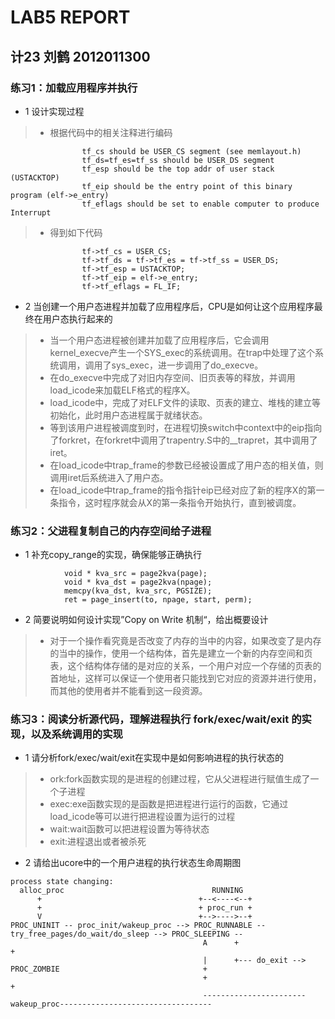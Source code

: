 # LAB5 REPORT
## 计23 刘鹤 2012011300

### 练习1：加载应用程序并执行

- 1 设计实现过程

> * 根据代码中的相关注释进行编码

```
                tf_cs should be USER_CS segment (see memlayout.h)
                tf_ds=tf_es=tf_ss should be USER_DS segment
                tf_esp should be the top addr of user stack (USTACKTOP)
                tf_eip should be the entry point of this binary program (elf->e_entry)
                tf_eflags should be set to enable computer to produce Interrupt
```

> * 得到如下代码

```
                tf->tf_cs = USER_CS;
                tf->tf_ds = tf->tf_es = tf->tf_ss = USER_DS;
                tf->tf_esp = USTACKTOP;
                tf->tf_eip = elf->e_entry;
                tf->tf_eflags = FL_IF;
```

- 2 当创建一个用户态进程并加载了应用程序后，CPU是如何让这个应用程序最终在用户态执行起来的

> * 当一个用户态进程被创建并加载了应用程序后，它会调用kernel_execve产生一个SYS_exec的系统调用。在trap中处理了这个系统调用，调用了sys_exec，进一步调用了do_execve。
> * 在do_execve中完成了对旧内存空间、旧页表等的释放，并调用load_icode来加载ELF格式的程序X。
> * load_icode中，完成了对ELF文件的读取、页表的建立、堆栈的建立等初始化，此时用户态进程属于就绪状态。
> * 等到该用户进程被调度到时，在进程切换switch中context中的eip指向了forkret，在forkret中调用了trapentry.S中的__trapret，其中调用了iret。
> * 在load_icode中trap_frame的参数已经被设置成了用户态的相关值，则调用iret后系统进入了用户态。
> * 在load_icode中trap_frame的指令指针eip已经对应了新的程序X的第一条指令，这时程序就会从X的第一条指令开始执行，直到被调度。

### 练习2：父进程复制自己的内存空间给子进程

- 1 补充copy_range的实现，确保能够正确执行

```
            void * kva_src = page2kva(page);
            void * kva_dst = page2kva(npage);
            memcpy(kva_dst, kva_src, PGSIZE);
            ret = page_insert(to, npage, start, perm);
```

- 2 简要说明如何设计实现”Copy on Write 机制“，给出概要设计

> * 对于一个操作看究竟是否改变了内存的当中的内容，如果改变了是内存的当中的操作，使用一个结构体，首先是建立一个新的内存空间和页表，这个结构体存储的是对应的关系，一个用户对应一个存储的页表的首地址，这样可以保证一个使用者只能找到它对应的资源并进行使用，而其他的使用者并不能看到这一段资源。

### 练习3：阅读分析源代码，理解进程执行 fork/exec/wait/exit 的实现，以及系统调用的实现

- 1 请分析fork/exec/wait/exit在实现中是如何影响进程的执行状态的

> * ork:fork函数实现的是进程的创建过程，它从父进程进行赋值生成了一个子进程 
> * exec:exe函数实现的是函数是把进程进行运行的函数，它通过load_icode等可以进行把进程设置为运行的过程 
> * wait:wait函数可以把进程设置为等待状态
> * exit:进程退出或者被杀死

- 2 请给出ucore中的一个用户进程的执行状态生命周期图

```
process state changing:
  alloc_proc                                 RUNNING
      +                                   +--<----<--+
      +                                   + proc_run +
      V                                   +-->---->--+ 
PROC_UNINIT -- proc_init/wakeup_proc --> PROC_RUNNABLE -- try_free_pages/do_wait/do_sleep --> PROC_SLEEPING --
                                           A      +                                                           +
                                           |      +--- do_exit --> PROC_ZOMBIE                                +
                                           +                                                                  + 
                                           -----------------------wakeup_proc----------------------------------
```
